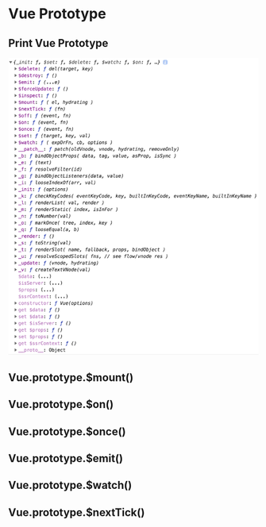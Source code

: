 # Vue Prototype

## Print Vue Prototype
![Vue Prototype](./images/vue-prototype.png)


## Vue.prototype.$mount()

## Vue.prototype.$on()

## Vue.prototype.$once()

## Vue.prototype.$emit()

## Vue.prototype.$watch()

## Vue.prototype.$nextTick()
